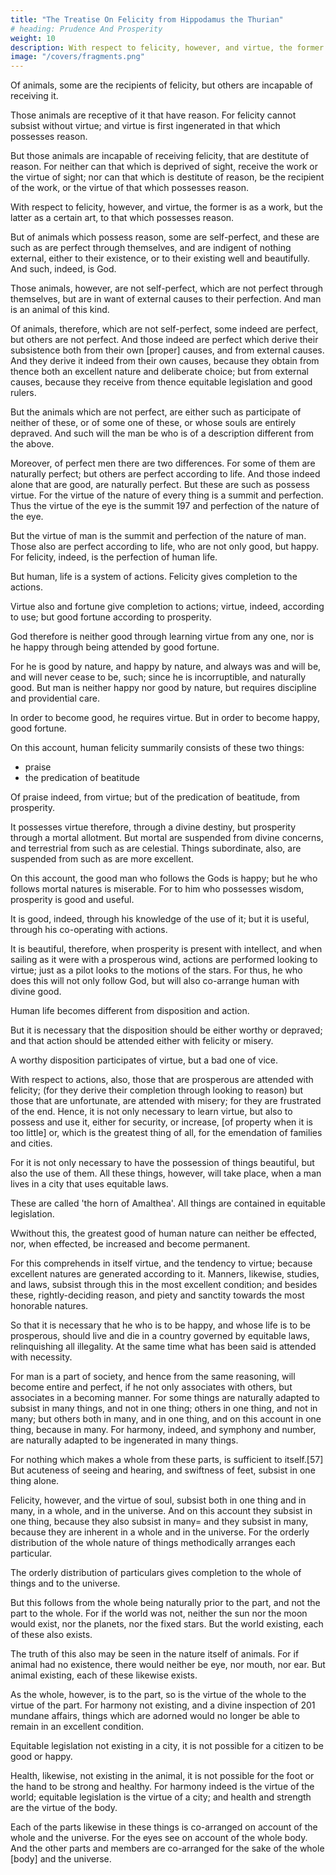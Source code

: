 ```yaml
---
title: "The Treatise On Felicity from Hippodamus the Thurian"
# heading: Prudence And Prosperity
weight: 10
description: With respect to felicity, however, and virtue, the former is as a work, but the latter as a certain art, to that which possesses reason
image: "/covers/fragments.png"
---
```




Of animals, some are the recipients of felicity, but others are incapable of receiving it. 

Those animals are receptive of it that have reason. For felicity cannot subsist without virtue; and virtue is first ingenerated in that which possesses reason.

But those animals are incapable of receiving felicity, that are destitute of reason. For neither can that which is deprived of sight, receive the work or the virtue of sight; nor can that which is destitute of reason, be the recipient of the work, or the virtue of that which possesses reason. 

With respect to felicity, however, and virtue, the former is as a work, but the latter as a certain art, to that which possesses reason.

But of animals which possess reason, some are self-perfect, and these are such as are perfect through themselves, and are indigent of nothing external, either to their existence, or to their existing well and beautifully. And such, indeed, is God. 

Those animals, however, are not self-perfect, which are not perfect through themselves, but are in want of external causes to their perfection. And man is an animal of this kind. 

Of animals, therefore, which are not self-perfect, some indeed are perfect, but others are not perfect. And those indeed are perfect which derive their subsistence both from their own [proper] causes, and from external causes. And they derive it indeed from their own causes, because they obtain from thence both an excellent nature and deliberate choice; but from external causes, because they receive from thence equitable legislation and good rulers. 

But the animals which are not perfect, are either such as participate of neither of these, or of some one of these, or whose souls are entirely depraved. And such will the man be who is of a description different from the above.

Moreover, of perfect men there are two differences. For some of them are naturally perfect; but others are perfect according to life. And those indeed alone that are good, are naturally perfect. But these are such as possess virtue. For the virtue of the nature of every thing is a summit and perfection. Thus the virtue of the eye is the summit 197 and perfection of the nature of the eye. 

But the virtue of man is the summit and perfection of the nature of man. Those also are perfect according to life, who are not only good, but happy. For felicity, indeed, is the perfection of human life. 

But human, life is a system of actions. Felicity gives completion to the actions. 

Virtue also and fortune give completion to actions; virtue, indeed, according to use; but good fortune according to prosperity. 

God therefore is neither good through learning virtue from any one, nor is he happy through being attended by good fortune. 

For he is good by nature, and happy by nature, and always was and will be, and will never cease to be, such; since he is incorruptible, and naturally good. But man is neither happy nor good by nature, but requires discipline and providential care.

In order to become good, he requires virtue. But in order to become happy, good fortune. 

On this account, human felicity summarily consists of these two things:
- praise
- the predication of beatitude

Of praise indeed, from virtue; but of the predication of beatitude, from prosperity. 

It possesses virtue therefore, through a divine destiny, but prosperity through a mortal allotment. But mortal are suspended from divine concerns, and terrestrial from such as are celestial. Things subordinate, also, are suspended from such as are more excellent. 

On this account, the good man who follows the Gods is happy; but he who follows mortal natures is miserable. For to him who possesses wisdom, prosperity is good and useful. 

It is good, indeed, through his knowledge of the use of it; but it is useful, through his co-operating with actions. 

It is beautiful, therefore, when prosperity is present with intellect, and when sailing as it were with a prosperous wind, actions are performed looking to virtue; just as a pilot looks to the motions of the stars. For thus, he who does this will not only follow God, but will also co-arrange human with divine good.

Human life becomes different from disposition and action. 

But it is necessary that the disposition should be either worthy or depraved; and that action should be attended either with felicity or misery. 

A worthy disposition participates of virtue, but a bad one of vice. 

With respect to actions, also, those that are prosperous are attended with felicity; (for they derive their completion through looking to reason) but those that are unfortunate, are attended with misery; for they are frustrated of the end. Hence, it is not only necessary to learn virtue, but also to possess and use it, either for security, or increase, [of property when it is too little] or, which is the greatest thing of all, for the emendation of families and cities. 

For it is not only necessary to have the possession of things beautiful, but also the use of them. All these things, however, will take place, when a man lives in a city that uses equitable laws. 

These are called 'the horn of Amalthea'. All things are contained in equitable legislation. 

Wwithout this, the greatest good of human nature can neither be effected, nor, when effected, be increased and become permanent. 

For this comprehends in itself virtue, and the tendency to virtue; because excellent natures are generated according to it. Manners, likewise, studies, and laws, subsist through this in the most excellent condition; and besides these, rightly-deciding reason, and piety and sanctity towards the most honorable natures. 

So that it is necessary that he who is to be happy, and whose life is to be prosperous, should live and die in a country governed by equitable laws, relinquishing all illegality. At the same time what has been said is attended with necessity. 

For man is a part of society, and hence from the same reasoning, will become entire and perfect, if he not only associates with others, but associates in a becoming manner. For some things are naturally adapted to subsist in many things, and not in one thing; others in one thing, and not in many; but others both in many, and in one thing, and on this account in one thing, because in many. For harmony, indeed, and symphony and number, are naturally adapted to be ingenerated in many things.

For nothing which makes a whole from these parts, is sufficient to itself.[57] But acuteness of seeing and hearing, and swiftness of feet, subsist in one thing alone. 

Felicity, however, and the virtue of soul, subsist both in one thing and in many, in a whole, and in the universe. And on this account they subsist in one thing, because they also subsist in many= and they subsist in many, because they are inherent in a whole and in the universe. For the orderly distribution of the whole nature of things methodically arranges each particular.

The orderly distribution of particulars gives completion to the whole of things and to the universe. 

But this follows from the whole being naturally prior to the part, and not the part to the whole. For if the world was not, neither the sun nor the moon would exist, nor the planets, nor the fixed stars. But the world existing, each of these also exists.

The truth of this also may be seen in the nature itself of animals. For if animal had no existence, there would neither be eye, nor mouth, nor ear. But animal existing, each of these likewise exists. 

As the whole, however, is to the part, so is the virtue of the whole to the virtue of the part. For harmony not existing, and a divine inspection of 201 mundane affairs, things which are adorned would no longer be able to remain in an excellent condition. 

Equitable legislation not existing in a city, it is not possible for a citizen to be good or happy. 

Health, likewise, not existing in the animal, it is not possible for the foot or the hand to be strong and healthy. For harmony indeed is the virtue of the world; equitable legislation is the virtue of a city; and health and strength are the virtue of the body. 

Each of the parts likewise in these things is co-arranged on account of the whole and the universe. For the eyes see on account of the whole body. And the other parts and members are co-arranged for the sake of the whole [body] and the universe.
